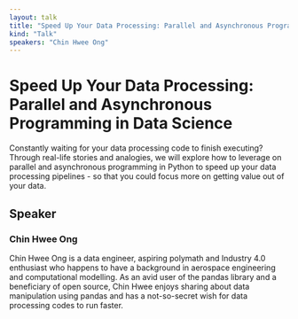 ```yaml
---
layout: talk
title: "Speed Up Your Data Processing: Parallel and Asynchronous Programming in Data Science"
kind: "Talk"
speakers: "Chin Hwee Ong"
---
```


# Speed Up Your Data Processing: Parallel and Asynchronous Programming in Data Science

Constantly waiting for your data processing code to finish executing? Through real-life stories and analogies, we will explore how to leverage on parallel and asynchronous programming in Python to speed up your data processing pipelines - so that you could focus more on getting value out of your data.

## Speaker

### Chin Hwee Ong

Chin Hwee Ong is a data engineer, aspiring polymath and Industry 4.0 enthusiast who happens to have a background in aerospace engineering and computational modelling. As an avid user of the pandas library and a beneficiary of open source, Chin Hwee enjoys sharing about data manipulation using pandas and has a not-so-secret wish for data processing codes to run faster.
